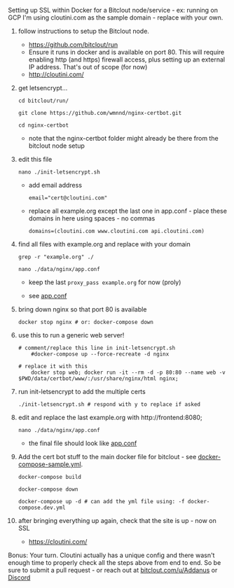 
Setting up SSL within Docker for a Bitclout node/service - ex: running on GCP
I'm using cloutini.com as the sample domain - replace with your own.

1. follow instructions to setup the Bitclout node. 
    - https://github.com/bitclout/run
    - Ensure it runs in docker and is available on port 80. This will require enabling http (and https) firewall access, plus setting up an external IP address. That's out of scope (for now)
    - http://cloutini.com/


2. get letsencrypt...

      `cd bitclout/run/`

      `git clone https://github.com/wmnnd/nginx-certbot.git`

      `cd nginx-certbot`

    - note that the nginx-certbot folder might already be there from the bitclout node setup


3. edit this file

      `nano ./init-letsencrypt.sh`

    - add email address

      `email="cert@cloutini.com"`

    - replace all example.org except the last one in app.conf - place these domains in here using spaces - no commas

      `domains=(cloutini.com www.cloutini.com api.cloutini.com)`


4. find all files with example.org and replace with your domain
  
      `grep -r "example.org" ./`

      `nano ./data/nginx/app.conf`
      
    - keep the last `proxy_pass example.org` for now (proly)
        
    - see [app.conf](app.conf)
              

5. bring down nginx so that port 80 is available
  
    `docker stop nginx # or: docker-compose down`


6. use this to run a generic web server! 

    ```
    # comment/replace this line in init-letsencrypt.sh    
        #docker-compose up --force-recreate -d nginx    
    
    # replace it with this    
        docker stop web; docker run -it --rm -d -p 80:80 --name web -v $PWD/data/certbot/www/:/usr/share/nginx/html nginx;
    ```


7. run init-letsencrypt to add the multiple certs
  
    `./init-letsencrypt.sh # respond with y to replace if asked`


8. edit and replace the last example.org with http://frontend:8080;
  
    `nano ./data/nginx/app.conf`
   
    - the final file should look like [app.conf](app.conf)
              

9. Add the cert bot stuff to the main docker file for bitclout - see [docker-compose-sample.yml](docker-compose-sample.yml). 

      `docker-compose build`

      `docker-compose down`

      `docker-compose up -d # can add the yml file using: -f docker-compose.dev.yml`


10. after bringing everything up again, check that the site is up - now on SSL

    - https://cloutini.com/


Bonus: Your turn. Cloutini actually has a unique config and there wasn't enough time to properly check all the steps above from end to end. So be sure to submit a pull request - or reach out at [bitclout.com/u/Addanus](bitclout.com/u/Addanus) or [Discord](https://discord.com/invite/bitclout)
